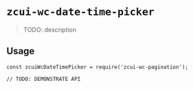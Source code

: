 # `zcui-wc-date-time-picker`

> TODO: description

## Usage

```
const zcuiWcDateTimePicker = require('zcui-wc-pagination');

// TODO: DEMONSTRATE API
```
